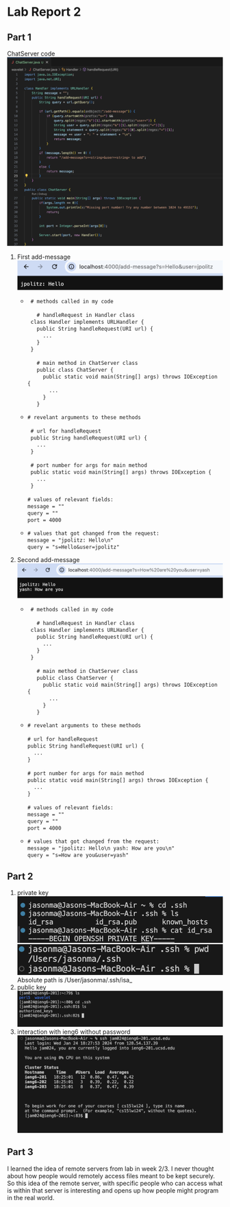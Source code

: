 # Lab Report 2  
## Part 1
  ChatServer code  
  ![chatservercode](chatservercode.png)  
  1. First add-message
     ![add-message](add-message1.png)
     * ```
        # methods called in my code

          # handleRequest in Handler class
        class Handler implements URLHandler {
          public String handleRequest(URI url) {
            ...
          }
        }

          # main method in ChatServer class
          public class ChatServer {
            public static void main(String[] args) throws IOException {
              ...
            }
          }
        ```
     *   
       ```
       # revelant arguments to these methods

        # url for handleRequest
        public String handleRequest(URI url) {
          ...
        }

        # port number for args for main method
        public static void main(String[] args) throws IOException {
          ...
        }
        
       # values of relevant fields:
       message = ""  
       query = ""  
       port = 4000  
       ```
     *
       ```
       # values that got changed from the request:
       message = "jpolitz: Hello\n"
       query = "s=Hello&user=jpolitz"
       ```
  2. Second add-message
     ![add-message](add-message2.png)
     * ```
        # methods called in my code

          # handleRequest in Handler class
        class Handler implements URLHandler {
          public String handleRequest(URI url) {
            ...
          }
        }

          # main method in ChatServer class
          public class ChatServer {
            public static void main(String[] args) throws IOException {
              ...
            }
          }
        ```
     * 
        ```
       # revelant arguments to these methods

        # url for handleRequest
        public String handleRequest(URI url) {
          ...
        }

        # port number for args for main method
        public static void main(String[] args) throws IOException {
          ...
        }
        
       # values of relevant fields:
       message = ""
       query = ""
       port = 4000
       ```
     *
        ```
       # values that got changed from the request:
       message = "jpolitz: Hello\n yash: How are you\n"
       query = "s=How are you&user=yash"
         ```

## Part 2
  1. private key  
     ![privatekey1](privatekey1.png)  
     ![privatekey2](privatekey2.png)  
     Absolute path is /User/jasonma/.ssh/isa_
  3. public key
     ![publickey](publickey.png)
  4. interaction with ieng6 without password
    ![w/opassword](wopassword.png)

## Part 3
I learned the idea of remote servers from lab in week 2/3. I never thought about how people would remotely access files meant to be kept securely. So this idea of the remote server, with specific people who can access what is within that server is interesting and opens up how people might program in the real world. 
